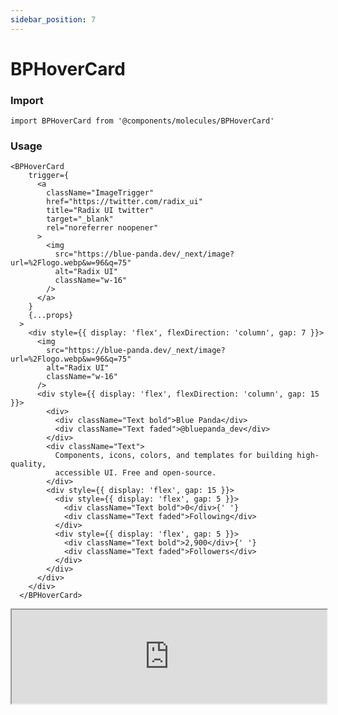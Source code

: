 ```yaml
---
sidebar_position: 7
---
```


#  BPHoverCard

### Import

```tsx
import BPHoverCard from '@components/molecules/BPHoverCard'
```

### Usage 

```tsx
<BPHoverCard
    trigger={
      <a
        className="ImageTrigger"
        href="https://twitter.com/radix_ui"
        title="Radix UI twitter"
        target="_blank"
        rel="noreferrer noopener"
      >
        <img
          src="https://blue-panda.dev/_next/image?url=%2Flogo.webp&w=96&q=75"
          alt="Radix UI"
          className="w-16"
        />
      </a>
    }
    {...props}
  >
    <div style={{ display: 'flex', flexDirection: 'column', gap: 7 }}>
      <img
        src="https://blue-panda.dev/_next/image?url=%2Flogo.webp&w=96&q=75"
        alt="Radix UI"
        className="w-16"
      />
      <div style={{ display: 'flex', flexDirection: 'column', gap: 15 }}>
        <div>
          <div className="Text bold">Blue Panda</div>
          <div className="Text faded">@bluepanda_dev</div>
        </div>
        <div className="Text">
          Components, icons, colors, and templates for building high-quality,
          accessible UI. Free and open-source.
        </div>
        <div style={{ display: 'flex', gap: 15 }}>
          <div style={{ display: 'flex', gap: 5 }}>
            <div className="Text bold">0</div>{' '}
            <div className="Text faded">Following</div>
          </div>
          <div style={{ display: 'flex', gap: 5 }}>
            <div className="Text bold">2,900</div>{' '}
            <div className="Text faded">Followers</div>
          </div>
        </div>
      </div>
    </div>
  </BPHoverCard>
```

<iframe width="100%" heigh="200px" src="https://ui-kit.blue-panda.dev/iframe.html?args=&id=molecules-bphovercard--basic&viewMode=story" />


### Props 


| Prop | Default | Options |
| ----------- | ----------- | ----------- |
| trigger | null | ReactElement<any, string \| JSXElementConstructor<any\>\> |
| variant | default | 'default' \| 'inverted' \| 'danger' \| 'cyber' \| 'caution' \| 'success' \| 'primary' \| 'secondary' \| 'accent' \| 'light' \| 'link’ | 
| size | md | 'xxs'  \| 'xs'   \| 's'  \| 'md'  \| 'lg'  \| 'xl' \| 'xxl' 
| outlined | false | true \|  false 
| magic | false | true \|  false 



Check more colors, statuses and styles at: 
<img src={'/img/sb.png'} alt="Storybook" style={{width: '15px'}} />

https://ui-kit.blue-panda.dev/?path=/story/molecules-bphovercard--basic